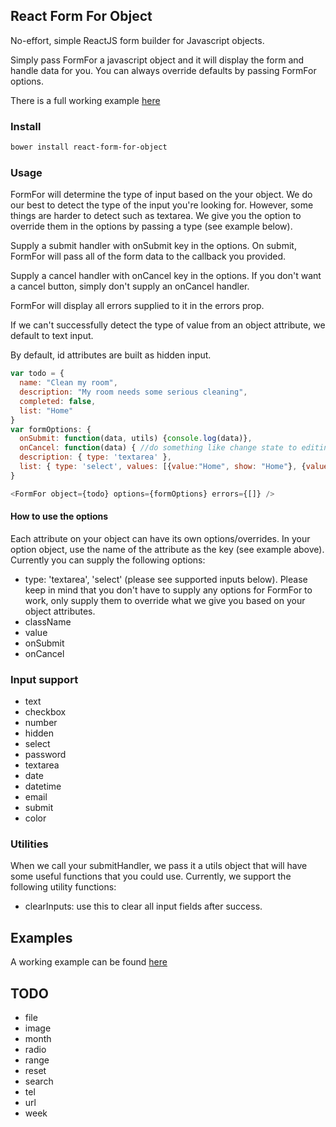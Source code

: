 ## React Form For Object

No-effort, simple ReactJS form builder for Javascript objects.

Simply pass FormFor a javascript object and it will display the form and handle
data for you. You can always override defaults by passing FormFor options.

There is a full working example [here](./example)

### Install
```bash
bower install react-form-for-object
```

### Usage
FormFor will determine the type of input based on the your object. We do our best
to detect the type of the input you're looking for. However, some things are harder to detect such as textarea. We give you the option to override them in the options by passing a type (see example below).

Supply a submit handler with onSubmit key in the options. On submit, FormFor will pass all of the form data to the callback you provided.

Supply a cancel handler with onCancel key in the options. If you don't want a cancel button,
simply don't supply an onCancel handler.

FormFor will display all errors supplied to it in the errors prop.

If we can't successfully detect the type of value from an object attribute, we default
to text input.

By default, id attributes are built as hidden input.

```javascript
var todo = {
  name: "Clean my room",
  description: "My room needs some serious cleaning",
  completed: false,
  list: "Home"
}
var formOptions: {
  onSubmit: function(data, utils) {console.log(data)},
  onCancel: function(data) { //do something like change state to editing false }
  description: { type: 'textarea' },
  list: { type: 'select', values: [{value:"Home", show: "Home"}, {value:"Work", show: "Work"}] }
}

<FormFor object={todo} options={formOptions} errors={[]} />

```
#### How to use the options
Each attribute on your object can have its own options/overrides. In your option object,
use the name of the attribute as the key (see example above). Currently you can supply the following options:

- type: 'textarea', 'select' (please see supported inputs below). Please keep in mind that you don't have to supply any options for FormFor to work, only supply them to override what we give you
based on your object attributes.
- className
- value
- onSubmit
- onCancel


### Input support

- text
- checkbox
- number
- hidden
- select
- password
- textarea
- date
- datetime
- email
- submit
- color

### Utilities
When we call your submitHandler, we pass it a utils object that will have
some useful functions that you could use. Currently, we support the following
utility functions:
- clearInputs: use this to clear all input fields after success.

## Examples
A working example can be found [here](./example)

## TODO
- file
- image
- month
- radio
- range
- reset
- search
- tel
- url
- week
